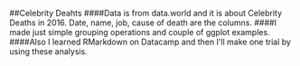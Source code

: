##Celebrity Deahts 
####Data is from data.world and it is about Celebrity Deaths in 2016. Date, name, job, cause of death are the columns.
####I made just simple grouping operations and couple of ggplot examples.
####Also I learned RMarkdown on Datacamp and then I'll make one trial by using these analysis. 
